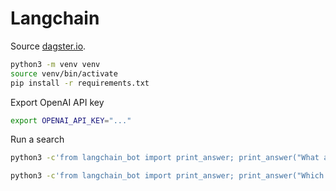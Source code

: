 # Langchain

Source [dagster.io](https://dagster.io/blog/chatgpt-langchain).

```bash
python3 -m venv venv
source venv/bin/activate
pip install -r requirements.txt
```

Export OpenAI API key

```bash
export OPENAI_API_KEY="..."
```

Run a search

```bash
python3 -c'from langchain_bot import print_answer; print_answer("What are the main differences between Linux and Windows?")'

python3 -c'from langchain_bot import print_answer; print_answer("Which members of Matchbox 20 play guitar?")'
```
